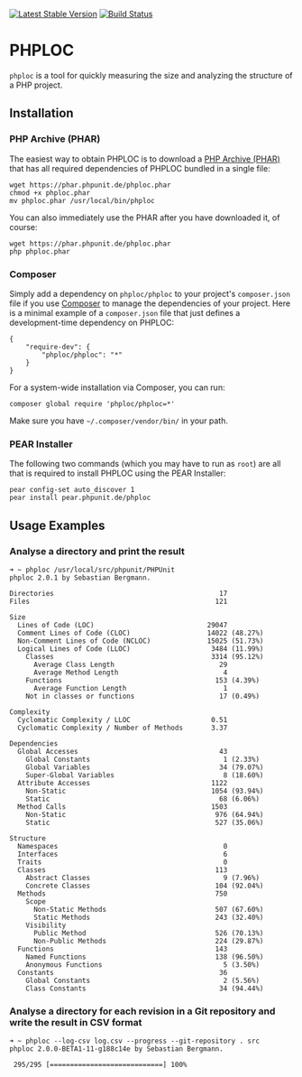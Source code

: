 [![Latest Stable Version](https://poser.pugx.org/phploc/phploc/v/stable.png)](https://packagist.org/packages/phploc/phploc)
[![Build Status](https://travis-ci.org/sebastianbergmann/phploc.png?branch=master)](https://travis-ci.org/sebastianbergmann/phploc)

# PHPLOC

`phploc` is a tool for quickly measuring the size and analyzing the structure of a PHP project.

## Installation

### PHP Archive (PHAR)

The easiest way to obtain PHPLOC is to download a [PHP Archive (PHAR)](http://php.net/phar) that has all required dependencies of PHPLOC bundled in a single file:

    wget https://phar.phpunit.de/phploc.phar
    chmod +x phploc.phar
    mv phploc.phar /usr/local/bin/phploc

You can also immediately use the PHAR after you have downloaded it, of course:

    wget https://phar.phpunit.de/phploc.phar
    php phploc.phar

### Composer

Simply add a dependency on `phploc/phploc` to your project's `composer.json` file if you use [Composer](http://getcomposer.org/) to manage the dependencies of your project. Here is a minimal example of a `composer.json` file that just defines a development-time dependency on PHPLOC:

    {
        "require-dev": {
            "phploc/phploc": "*"
        }
    }

For a system-wide installation via Composer, you can run:

    composer global require 'phploc/phploc=*'

Make sure you have `~/.composer/vendor/bin/` in your path.

### PEAR Installer

The following two commands (which you may have to run as `root`) are all that is required to install PHPLOC using the PEAR Installer:

    pear config-set auto_discover 1
    pear install pear.phpunit.de/phploc

## Usage Examples

### Analyse a directory and print the result

    ➜ ~ phploc /usr/local/src/phpunit/PHPUnit
    phploc 2.0.1 by Sebastian Bergmann.

    Directories                                         17
    Files                                              121

    Size
      Lines of Code (LOC)                            29047
      Comment Lines of Code (CLOC)                   14022 (48.27%)
      Non-Comment Lines of Code (NCLOC)              15025 (51.73%)
      Logical Lines of Code (LLOC)                    3484 (11.99%)
        Classes                                       3314 (95.12%)
          Average Class Length                          29
          Average Method Length                          4
        Functions                                      153 (4.39%)
          Average Function Length                        1
        Not in classes or functions                     17 (0.49%)

    Complexity
      Cyclomatic Complexity / LLOC                    0.51
      Cyclomatic Complexity / Number of Methods       3.37

    Dependencies
      Global Accesses                                   43
        Global Constants                                 1 (2.33%)
        Global Variables                                34 (79.07%)
        Super-Global Variables                           8 (18.60%)
      Attribute Accesses                              1122
        Non-Static                                    1054 (93.94%)
        Static                                          68 (6.06%)
      Method Calls                                    1503
        Non-Static                                     976 (64.94%)
        Static                                         527 (35.06%)

    Structure
      Namespaces                                         0
      Interfaces                                         6
      Traits                                             0
      Classes                                          113
        Abstract Classes                                 9 (7.96%)
        Concrete Classes                               104 (92.04%)
      Methods                                          750
        Scope
          Non-Static Methods                           507 (67.60%)
          Static Methods                               243 (32.40%)
        Visibility
          Public Method                                526 (70.13%)
          Non-Public Methods                           224 (29.87%)
      Functions                                        143
        Named Functions                                138 (96.50%)
        Anonymous Functions                              5 (3.50%)
      Constants                                         36
        Global Constants                                 2 (5.56%)
        Class Constants                                 34 (94.44%)

### Analyse a directory for each revision in a Git repository and write the result in CSV format

    ➜ ~ phploc --log-csv log.csv --progress --git-repository . src
    phploc 2.0.0-BETA1-11-g188c14e by Sebastian Bergmann.

     295/295 [============================] 100%
